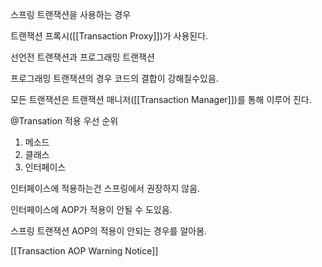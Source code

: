 
스프링 트랜잭션을 사용하는 경우

트랜잭션 프록시([[Transaction Proxy]])가 사용된다.

선언전 트랜잭션과 프로그래밍 트랜잭션

프로그래밍 트랜잭션의 경우 코드의 결합이 강해질수있음.

모든 트랜잭션은 트랜잭션 매니저([[Transaction Manager]])를 통해 이루어 진다.
 
 @Transation 적용 우선 순위
 1. 메소드
 2. 클래스
 3. 인터페이스

인터페이스에 적용하는건 스프링에서 권장하지 않음.

인터페이스에 AOP가 적용이 안될 수 도있음.

스프링 트랜잭션 AOP의 적용이 안되는 경우를 알아봄.

[[Transaction AOP Warning Notice]]
